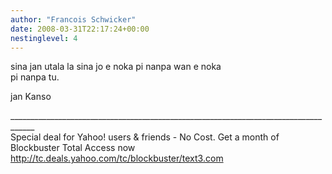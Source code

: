 ```yaml
---
author: "Francois Schwicker"
date: 2008-03-31T22:17:24+00:00
nestinglevel: 4
---
```

sina jan utala la sina jo e noka pi nanpa wan e noka  
pi nanpa tu.  
  
jan Kanso  
  
  
  
\_\_\_\_\_\_\_\_\_\_\_\_\_\_\_\_\_\_\_\_\_\_\_\_\_\_\_\_\_\_\_\_\_\_\_\_\_\_\_\_\_\_\_\_\_\_\_\_\_\_\_\_\_\_\_\_\_\_\_\_\_\_\_\_\_\_\_\_\_\_\_\_\_\_\_\_\_\_\_\_\_\_\_\_  
Special deal for Yahoo! users & friends - No Cost. Get a month of Blockbuster Total Access now  
http://tc.deals.yahoo.com/tc/blockbuster/text3.com